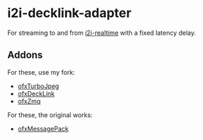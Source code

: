 # i2i-decklink-adapter

For streaming to and from [i2i-realtime](https://github.com/kylemcdonald/i2i-realtime) with a fixed latency delay.

## Addons

For these, use my fork:

- [ofxTurboJpeg](https://github.com/kylemcdonald/ofxTurboJpeg)
- [ofxDeckLink](https://github.com/kylemcdonald/ofxDeckLink)
- [ofxZmq](https://github.com/kylemcdonald/ofxZmq)

For these, the original works:

- [ofxMessagePack](https://github.com/elliotwoods/ofxMessagePack)